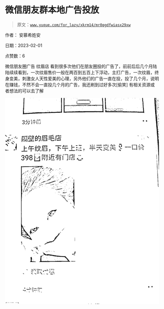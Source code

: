 # 微信朋友群本地广告投放

> 原文：[`www.yuque.com/for_lazy/xkrm14/mr0qgdfwiasx29xw`](https://www.yuque.com/for_lazy/xkrm14/mr0qgdfwiasx29xw)



作者： 安慕希姓安 

日期：2023-02-01 

点赞数：6 

微信朋友圈广告 纹眉店 看到很多次他们在朋友圈投的广告了，前前后后几个月陆陆续续看到，一次纹眉售价一般在两百到五百上下浮动，主打广告，一次纹眉，终身变美，刺激女人天性爱美的心理，另外他们的广告一直在投，投了几个月，说明在赚钱，不然不会一直投几个月的广告，我还刷到过好多次[偷笑] 有相关资源或者想法的可以去了解 

![](img/4bb77ee729e5d4aa23e6967376378994.png) 

